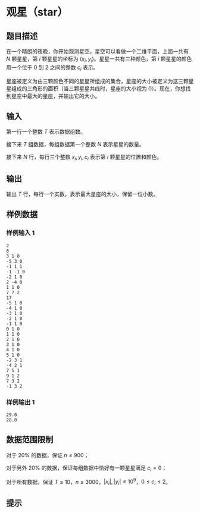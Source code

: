 # 观星（star）

## 题目描述

在一个晴朗的夜晚，你开始观测星空。星空可以看做一个二维平面，上面一共有 $N$ 颗星星，第 $i$ 颗星星的坐标为 $(x_i, y_i)$。星星一共有三种颜色，第 $i$ 颗星星的颜色用一个位于 $0$ 到 $2$ 之间的整数 $c_i$ 表示。

星座被定义为由三颗颜色不同的星星所组成的集合，星座的大小被定义为这三颗星星组成的三角形的面积（当三颗星星共线时，星座的大小视为 $0$）。现在，你想找到星空中最大的星座，并输出它的大小。

## 输入

第一行一个整数 $T$ 表示数据组数。

接下来 $T$ 组数据，每组数据第一个整数 $N$ 表示星星的数量。

接下来 $N$ 行，每行三个整数 $x_i, y_i, c_i$ 表示第 $i$ 颗星星的位置和颜色。

## 输出

输出 $T$ 行，每行一个实数，表示最大星座的大小，保留一位小数。

## 样例数据

### 样例输入 1

```
2
8
3 1 0
-5 3 0
-1 1 1
-1 -1 0
-2 1 0
2 -4 0
1 1 0
7 7 2
17
-5 1 0
-4 1 0
-3 1 0
-2 1 0
-1 1 0
0 1 0
1 1 0
2 1 0
3 1 0
4 1 0
5 1 0
-2 3 1
-4 2 1
7 5 1
9 1 2
7 3 2
-1 3 2

```

### 样例输出 1

```
29.0
28.0

```


## 数据范围限制

对于 $20\%$ 的数据，保证 $n \leq 900$；

对于另外 $20\%$ 的数据，保证每组数据中恰好有一颗星星满足 $c_i = 0$；

对于所有数据，保证 $T \leq 10$，$n \leq 3000$，$|x_i|, |y_i| \leq 10^9$，$0 \leq c_i \leq 2$。

## 提示


